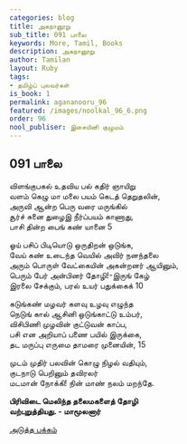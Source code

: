 ```yaml
---
categories: blog
title: அகநானூறு
sub_title: 091 பாலை
keywords: More, Tamil, Books
description: அகநானூறு
author: Tamilan
layout: Ruby
tags:
- தமிழ்ப் புலவர்கள்
is_book: 1
permalink: agananooru_96
featured: /images/noolkal_96_6.png
order: 96
nool_publiser: இசையினி குழுமம்
---
```



## 091 பாலை

விளங்குபகல் உதவிய பல் கதிர் ஞாயிறு  
வளம் கெழு மா மலை பயம் கெடத் தெறுதலின்,  
அருவி ஆன்ற பெரு வரை மருங்கில்  
சூர்ச் சுனை துழைஇ நீர்ப்பயம் காணாது,  
பாசி தின்ற பைங் கண் யானை 5

ஓய் பசிப் பிடியொடு ஒருதிறன் ஒடுங்க,  
வேய் கண் உடைந்த வெயில் அவிர் நனந்தலை  
அரும் பொருள் வேட்கையின் அகன்றனர் ஆயினும்,  
பெரும் பேர் அன்பினர் தோழி!-இருங் கேழ்  
இரலை சேக்கும், பரல் உயர் பதுக்கைக் 10

கடுங்கண் மழவர் களவு உழவு எழுந்த  
நெடுங் கால் ஆசினி ஒடுங்காட்டு உம்பர்,  
விசிபிணி முழவின் குட்டுவன் காப்ப,  
பசி என அறியாப் பணை பயில் இருக்கை,  
தட மருப்பு எருமை தாமரை முனையின், 15

முடம் முதிர் பலவின் கொழு நிழல் வதியும்,  
குடநாடு பெறினும் தவிரலர்  
மடமான் நோக்கி! நின் மாண் நலம் மறந்தே.

**பிரிவிடை மெலிந்த தலைமகளைத் தோழி  
வற்புறுத்தியது. - மாமூலனார்**

[அடுத்த பக்கம்](agananooru_97)